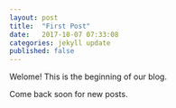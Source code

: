 ```yaml
---
layout: post
title:  "First Post"
date:   2017-10-07 07:33:08
categories: jekyll update
published: false
---
```


Welome! This is the beginning of our blog.

Come back soon for new posts.
